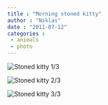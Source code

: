 ```yaml
---
title : "Morning stoned kitty"
author : "Niklas"
date : "2011-07-12"
categories : 
 - animals
 - photo
---
```


![Stoned kitty 1/3](http://farm7.static.flickr.com/6001/5929315508_d10654662c.jpg)

![Stoned kitty 2/3](http://farm7.static.flickr.com/6021/5928759147_4ac2ac007b.jpg)

![Stoned kitty 3/3](http://farm7.static.flickr.com/6147/5929315774_37fd226e66.jpg)
